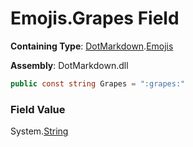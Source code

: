 # Emojis\.Grapes Field

**Containing Type**: [DotMarkdown](../../README.md)\.[Emojis](../README.md)

**Assembly**: DotMarkdown\.dll

```csharp
public const string Grapes = ":grapes:"
```

### Field Value

System\.[String](https://docs.microsoft.com/en-us/dotnet/api/system.string)